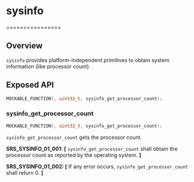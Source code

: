 # sysinfo
================

## Overview

`sysinfo` provides platform-independent primitives to obtain system information (like processor count).

## Exposed API

```c
MOCKABLE_FUNCTION(, uint32_t, sysinfo_get_processor_count);
```

### sysinfo_get_processor_count

```c
MOCKABLE_FUNCTION(, uint32_t, sysinfo_get_processor_count);
```

`sysinfo_get_processor_count` gets the processor count.

**SRS_SYSINFO_01_001: [** `sysinfo_get_processor_count` shall obtain the processor count as reported by the operating system. **]**

**SRS_SYSINFO_01_002: [** If any error occurs, `sysinfo_get_processor_count` shall return 0. **]**
